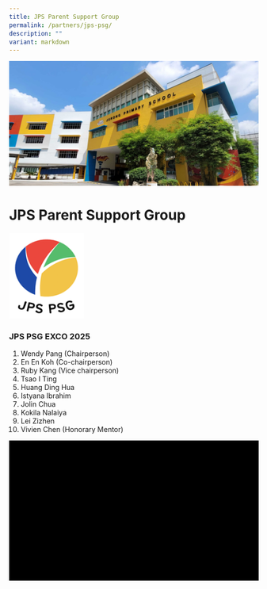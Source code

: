 ```yaml
---
title: JPS Parent Support Group
permalink: /partners/jps-psg/
description: ""
variant: markdown
---
```

![](/images/JPS_School_Front_Banner.jpg)

JPS Parent Support Group
=======================
  <img src="/images/JPS_PSG_2025.png" style="width:30%">
	
### JPS PSG EXCO 2025 

1) Wendy Pang (Chairperson)
2) En En Koh (Co-chairperson)
3) Ruby Kang (Vice chairperson)
4) Tsao I Ting
5) Huang Ding Hua
6) Istyana Ibrahim
7) Jolin Chua
8) Kokila Nalaiya
9) Lei Zizhen
10) Vivien Chen (Honorary Mentor)

![](/images/JPS_PSG_video.gif)